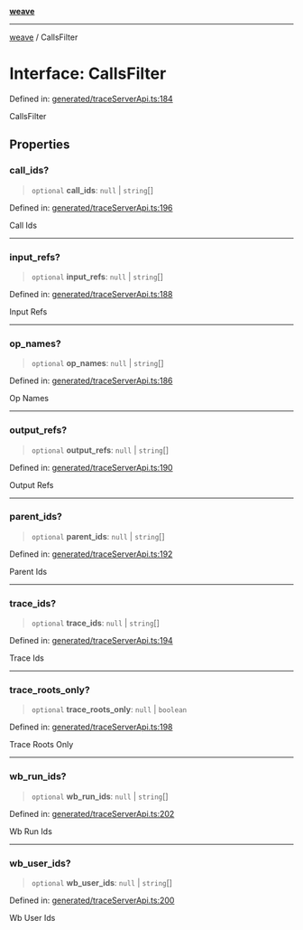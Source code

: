 [**weave**](../README.md)

***

[weave](../README.md) / CallsFilter

# Interface: CallsFilter

Defined in: [generated/traceServerApi.ts:184](https://github.com/wandb/weave/blob/69f1caabebc727846756574d549b7e7dda458b63/sdks/node/src/generated/traceServerApi.ts#L184)

CallsFilter

## Properties

### call\_ids?

> `optional` **call\_ids**: `null` \| `string`[]

Defined in: [generated/traceServerApi.ts:196](https://github.com/wandb/weave/blob/69f1caabebc727846756574d549b7e7dda458b63/sdks/node/src/generated/traceServerApi.ts#L196)

Call Ids

***

### input\_refs?

> `optional` **input\_refs**: `null` \| `string`[]

Defined in: [generated/traceServerApi.ts:188](https://github.com/wandb/weave/blob/69f1caabebc727846756574d549b7e7dda458b63/sdks/node/src/generated/traceServerApi.ts#L188)

Input Refs

***

### op\_names?

> `optional` **op\_names**: `null` \| `string`[]

Defined in: [generated/traceServerApi.ts:186](https://github.com/wandb/weave/blob/69f1caabebc727846756574d549b7e7dda458b63/sdks/node/src/generated/traceServerApi.ts#L186)

Op Names

***

### output\_refs?

> `optional` **output\_refs**: `null` \| `string`[]

Defined in: [generated/traceServerApi.ts:190](https://github.com/wandb/weave/blob/69f1caabebc727846756574d549b7e7dda458b63/sdks/node/src/generated/traceServerApi.ts#L190)

Output Refs

***

### parent\_ids?

> `optional` **parent\_ids**: `null` \| `string`[]

Defined in: [generated/traceServerApi.ts:192](https://github.com/wandb/weave/blob/69f1caabebc727846756574d549b7e7dda458b63/sdks/node/src/generated/traceServerApi.ts#L192)

Parent Ids

***

### trace\_ids?

> `optional` **trace\_ids**: `null` \| `string`[]

Defined in: [generated/traceServerApi.ts:194](https://github.com/wandb/weave/blob/69f1caabebc727846756574d549b7e7dda458b63/sdks/node/src/generated/traceServerApi.ts#L194)

Trace Ids

***

### trace\_roots\_only?

> `optional` **trace\_roots\_only**: `null` \| `boolean`

Defined in: [generated/traceServerApi.ts:198](https://github.com/wandb/weave/blob/69f1caabebc727846756574d549b7e7dda458b63/sdks/node/src/generated/traceServerApi.ts#L198)

Trace Roots Only

***

### wb\_run\_ids?

> `optional` **wb\_run\_ids**: `null` \| `string`[]

Defined in: [generated/traceServerApi.ts:202](https://github.com/wandb/weave/blob/69f1caabebc727846756574d549b7e7dda458b63/sdks/node/src/generated/traceServerApi.ts#L202)

Wb Run Ids

***

### wb\_user\_ids?

> `optional` **wb\_user\_ids**: `null` \| `string`[]

Defined in: [generated/traceServerApi.ts:200](https://github.com/wandb/weave/blob/69f1caabebc727846756574d549b7e7dda458b63/sdks/node/src/generated/traceServerApi.ts#L200)

Wb User Ids
